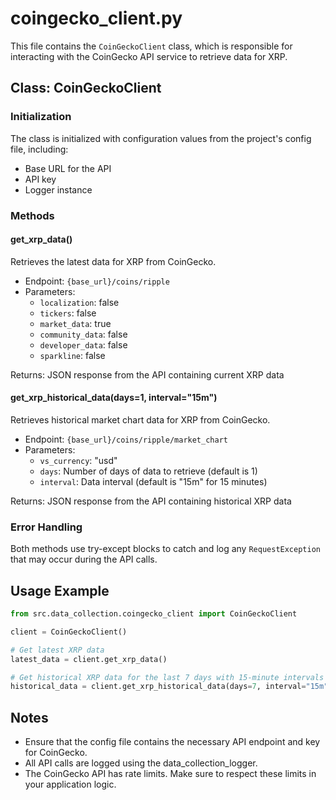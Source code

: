 # coingecko_client.py

This file contains the `CoinGeckoClient` class, which is responsible for interacting with the CoinGecko API service to retrieve data for XRP.

## Class: CoinGeckoClient

### Initialization
The class is initialized with configuration values from the project's config file, including:
- Base URL for the API
- API key
- Logger instance

### Methods

#### get_xrp_data()
Retrieves the latest data for XRP from CoinGecko.

- Endpoint: `{base_url}/coins/ripple`
- Parameters:
  - `localization`: false
  - `tickers`: false
  - `market_data`: true
  - `community_data`: false
  - `developer_data`: false
  - `sparkline`: false

Returns: JSON response from the API containing current XRP data

#### get_xrp_historical_data(days=1, interval="15m")
Retrieves historical market chart data for XRP from CoinGecko.

- Endpoint: `{base_url}/coins/ripple/market_chart`
- Parameters:
  - `vs_currency`: "usd"
  - `days`: Number of days of data to retrieve (default is 1)
  - `interval`: Data interval (default is "15m" for 15 minutes)

Returns: JSON response from the API containing historical XRP data

### Error Handling
Both methods use try-except blocks to catch and log any `RequestException` that may occur during the API calls.

## Usage Example

```python
from src.data_collection.coingecko_client import CoinGeckoClient

client = CoinGeckoClient()

# Get latest XRP data
latest_data = client.get_xrp_data()

# Get historical XRP data for the last 7 days with 15-minute intervals
historical_data = client.get_xrp_historical_data(days=7, interval="15m")
```

## Notes

- Ensure that the config file contains the necessary API endpoint and key for CoinGecko.
- All API calls are logged using the data_collection_logger.
- The CoinGecko API has rate limits. Make sure to respect these limits in your application logic.